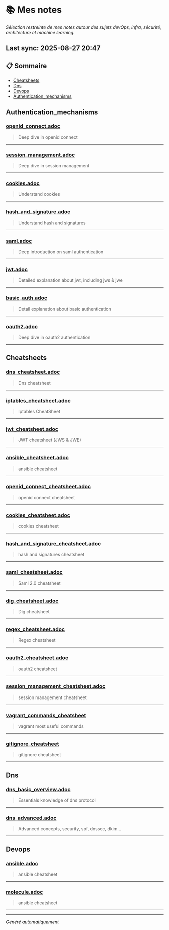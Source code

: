 # 📚 Mes notes  
*Sélection restreinte de mes notes autour des sujets devOps, infra, sécurité, architecture et machine learning.*

## Last sync: 2025-08-27 20:47


## 📋 Sommaire

- [Cheatsheets](#cheatsheets)
- [Dns](#dns)
- [Devops](#devops)
- [Authentication_mechanisms](#authentication_mechanisms)


## Authentication_mechanisms

### [openid_connect.adoc](security/authentication_mechanisms/openid_connect.adoc)
> Deep dive in openid connect

---
### [session_management.adoc](security/authentication_mechanisms/session_management.adoc)
> Deep dive in session management

---
### [cookies.adoc](security/authentication_mechanisms/cookies.adoc)
> Understand cookies

---
### [hash_and_signature.adoc](security/authentication_mechanisms/hash_and_signature.adoc)
> Understand hash and signatures

---
### [saml.adoc](security/authentication_mechanisms/saml.adoc)
> Deep introduction on saml authentication

---
### [jwt.adoc](security/authentication_mechanisms/jwt.adoc)
> Detailed explanation about jwt, including jws & jwe

---
### [basic_auth.adoc](security/authentication_mechanisms/basic_auth.adoc)
> Detail explanation about basic authentication

---
### [oauth2.adoc](security/authentication_mechanisms/oauth2.adoc)
> Deep dive in oauth2 authentication

---

## Cheatsheets

### [dns_cheatsheet.adoc](cheatsheets/dns_cheatsheet.adoc)
> Dns cheatsheet

---
### [iptables_cheatsheet.adoc](cheatsheets/iptables_cheatsheet.adoc)
> Iptables CheatSheet

---
### [jwt_cheatsheet.adoc](cheatsheets/jwt_cheatsheet.adoc)
> JWT cheatsheet (JWS & JWE)

---
### [ansible_cheatsheet.adoc](cheatsheets/ansible_cheatsheet.adoc)
> ansible cheatsheet

---
### [openid_connect_cheatsheet.adoc](cheatsheets/openid_connect_cheatsheet.adoc)
> openid connect cheatsheet

---
### [cookies_cheatsheet.adoc](cheatsheets/cookies_cheatsheet.adoc)
> cookies cheatsheet

---
### [hash_and_signature_cheatsheet.adoc](cheatsheets/hash_and_signature_cheatsheet.adoc)
> hash and signatures cheatsheet

---
### [saml_cheatsheet.adoc](cheatsheets/saml_cheatsheet.adoc)
> Saml 2.0 cheatsheet

---
### [dig_cheatsheet.adoc](cheatsheets/dig_cheatsheet.adoc)
> Dig cheatsheet

---
### [regex_cheatsheet.adoc](cheatsheets/regex_cheatsheet.adoc)
> Regex cheatsheet

---
### [oauth2_cheatsheet.adoc](cheatsheets/oauth2_cheatsheet.adoc)
> oauth2 cheatsheet

---
### [session_management_cheatsheet.adoc](cheatsheets/session_management_cheatsheet.adoc)
> session management cheatsheet

---
### [vagrant_commands_cheatsheet](cheatsheets/vagrant_commands_cheatsheet)
> vagrant most useful commands

---
### [gitignore_cheatsheet](cheatsheets/gitignore_cheatsheet)
> gitignore cheatsheet

---

## Dns

### [dns_basic_overview.adoc](networking/protocols/dns/dns_basic_overview.adoc)
> Essentials knowledge of dns protocol

---
### [dns_advanced.adoc](networking/protocols/dns/dns_advanced.adoc)
> Advanced concepts, security, spf, dnssec, dkim...

---

## Devops

### [ansible.adoc](devops/ansible.adoc)
> ansible cheatsheet

---
### [molecule.adoc](devops/molecule.adoc)
> ansible cheatsheet

---

---
_Généré automatiquement_